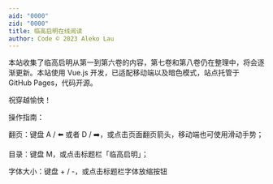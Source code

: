 ```yaml
---
aid: "0000"
zid: "0000"
title: 临高启明在线阅读
author: Code © 2023 Aleko Lau
---
```


本站收集了临高启明从第一到第六卷的内容，第七卷和第八卷仍在整理中，将会逐渐更新。本站使用 Vue.js 开发，已适配移动端以及暗色模式，站点托管于 GitHub Pages，代码开源。

祝穿越愉快！

操作指南：

翻页：键盘 A / ⬅️ 或者 D / ➡️，或点击页面翻页箭头，移动端也可使用滑动手势；

目录：键盘 M，或点击标题栏「临高启明」；

字体大小：键盘 + / -，或点击标题栏字体放缩按钮